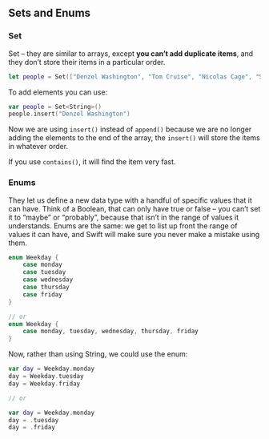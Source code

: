 ## Sets and Enums

### Set

Set – they are similar to arrays, except **you can’t add duplicate items**, and they don’t store their items in a particular order.

```swift
let people = Set(["Denzel Washington", "Tom Cruise", "Nicolas Cage", "Samuel L Jackson"])
```

To add elements you can use:

```swift
var people = Set<String>()
people.insert("Denzel Washington")
```

Now we are using `insert()` instead of `append()` because we are no longer adding the elements to the end of the array, the `insert()` will store the items in whatever order.

If you use `contains()`, it will find the item very fast.

### Enums

They let us define a new data type with a handful of specific values that it can have. Think of a Boolean, that can only have true or false – you can’t set it to “maybe” or “probably”, because that isn’t in the range of values it understands. Enums are the same: we get to list up front the range of values it can have, and Swift will make sure you never make a mistake using them.

```swift
enum Weekday {
    case monday
    case tuesday
    case wednesday
    case thursday
    case friday
}

// or
enum Weekday {
    case monday, tuesday, wednesday, thursday, friday
}
```

Now, rather than using String, we could use the enum:

```swift
var day = Weekday.monday
day = Weekday.tuesday
day = Weekday.friday

// or

var day = Weekday.monday
day = .tuesday
day = .friday
```
